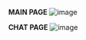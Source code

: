**MAIN PAGE**
![image](https://github.com/user-attachments/assets/bede216f-acaf-4407-94bc-a0085d5246e9)

**CHAT PAGE**
![image](https://github.com/user-attachments/assets/178398d7-3771-465e-ab5d-8dce6bdd722f)


